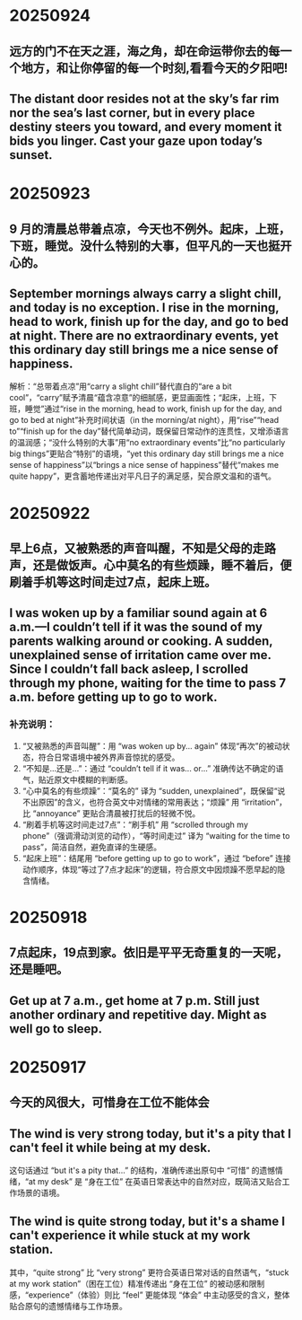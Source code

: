 # 20250924
## 远方的门不在天之涯，海之角，却在命运带你去的每一个地方，和让你停留的每一个时刻,看看今天的夕阳吧!

## The distant door resides not at the sky’s far rim nor the sea’s last corner, but in every place destiny steers you toward, and every moment it bids you linger. Cast your gaze upon today’s sunset.

# 20250923
## 9 月的清晨总带着点凉，今天也不例外。起床，上班，下班，睡觉。没什么特别的大事，但平凡的一天也挺开心的。
## September mornings always carry a slight chill, and today is no exception. I rise in the morning, head to work, finish up for the day, and go to bed at night. There are no extraordinary events, yet this ordinary day still brings me a nice sense of happiness.  

解析：“总带着点凉”用“carry a slight chill”替代直白的“are a bit cool”，“carry”赋予清晨“蕴含凉意”的细腻感，更显画面性；“起床，上班，下班，睡觉”通过“rise in the morning, head to work, finish up for the day, and go to bed at night”补充时间状语（in the morning/at night），用“rise”“head to”“finish up for the day”替代简单动词，既保留日常动作的连贯性，又增添语言的温润感；“没什么特别的大事”用“no extraordinary events”比“no particularly big things”更贴合“特别”的语境，“yet this ordinary day still brings me a nice sense of happiness”以“brings a nice sense of happiness”替代“makes me quite happy”，更含蓄地传递出对平凡日子的满足感，契合原文温和的语气。

# 20250922
## 早上6点，又被熟悉的声音叫醒，不知是父母的走路声，还是做饭声。心中莫名的有些烦躁，睡不着后，便刷着手机等这时间走过7点，起床上班。
## I was woken up by a familiar sound again at 6 a.m.—I couldn’t tell if it was the sound of my parents walking around or cooking. A sudden, unexplained sense of irritation came over me. Since I couldn’t fall back asleep, I scrolled through my phone, waiting for the time to pass 7 a.m. before getting up to go to work.

### 补充说明：
1. “又被熟悉的声音叫醒”：用 “was woken up by... again” 体现“再次”的被动状态，符合日常语境中被外界声音惊扰的感受。
2. “不知是...还是...”：通过 “couldn’t tell if it was... or...” 准确传达不确定的语气，贴近原文中模糊的判断感。
3. “心中莫名的有些烦躁”：“莫名的” 译为 “sudden, unexplained”，既保留“说不出原因”的含义，也符合英文中对情绪的常用表达；“烦躁” 用 “irritation”，比 “annoyance” 更贴合清晨被打扰后的轻微不悦。
4. “刷着手机等这时间走过7点”：“刷手机” 用 “scrolled through my phone”（强调滑动浏览的动作），“等时间走过” 译为 “waiting for the time to pass”，简洁自然，避免直译的生硬感。
5. “起床上班”：结尾用 “before getting up to go to work”，通过 “before” 连接动作顺序，体现“等过了7点才起床”的逻辑，符合原文中因烦躁不愿早起的隐含情绪。

# 20250918
## 7点起床，19点到家。依旧是平平无奇重复的一天呢，还是睡吧。
## Get up at 7 a.m., get home at 7 p.m. Still just another ordinary and repetitive day. Might as well go to sleep.

# 20250917
## 今天的风很大，可惜身在工位不能体会

## The wind is very strong today, but it's a pity that I can't feel it while being at my desk.

这句话通过 “but it's a pity that...” 的结构，准确传递出原句中 “可惜” 的遗憾情绪，“at my desk” 是 “身在工位” 在英语日常表达中的自然对应，既简洁又贴合工作场景的语境。

## The wind is quite strong today, but it's a shame I can't experience it while stuck at my work station.
其中，“quite strong” 比 “very strong” 更符合英语日常对话的自然语气，“stuck at my work station”（困在工位）精准传递出 “身在工位” 的被动感和限制感，“experience”（体验）则比 “feel” 更能体现 “体会” 中主动感受的含义，整体贴合原句的遗憾情绪与工作场景。
